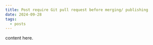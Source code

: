 ```yaml
---
title: Post require Git pull request before merging/ publishing
date: 2024-09-28
tags:
  - posts
---
```

content here.
